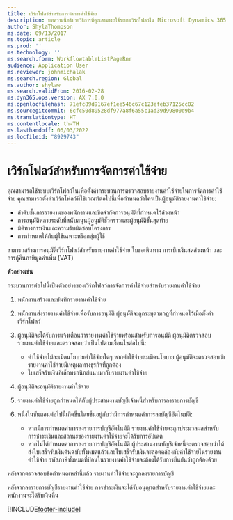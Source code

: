 ```yaml
---
title: เวิร์กโฟลว์สำหรับการจัดการค่าใช้จ่าย
description: บทความนี้อธิบายวิธีการที่คุณสามารถใช้ระบบเวิร์กโฟลว์ใน Microsoft Dynamics 365 Finance เพื่อตั้งค่ากระบวนการตรวจทานสำหรับรายงานค่าใช้จ่ายในการจัดการค่าใช้จ่าย
author: ShylaThompson
ms.date: 09/13/2017
ms.topic: article
ms.prod: ''
ms.technology: ''
ms.search.form: WorkflowtableListPageRnr
audience: Application User
ms.reviewer: johnmichalak
ms.search.region: Global
ms.author: shylaw
ms.search.validFrom: 2016-02-28
ms.dyn365.ops.version: AX 7.0.0
ms.openlocfilehash: 71efc89d9167ef1ee546c67c123efeb37125cc02
ms.sourcegitcommit: 6cfc50d89528df977a8f6a55c1ad39d99800d9b4
ms.translationtype: HT
ms.contentlocale: th-TH
ms.lasthandoff: 06/03/2022
ms.locfileid: "8929743"
---
```

# <a name="expense-management-workflow"></a>เวิร์กโฟลว์สำหรับการจัดการค่าใช้จ่าย

คุณสามารถใช้ระบบเวิร์กโฟลว์ในเพื่อตั้งค่ากระบวนการตรวจสอบรายงานค่าใช้จ่ายในการจัดการค่าใช้จ่าย คุณสามารถตั้งค่าเวิร์กโฟลว์ที่ใช้เกณฑ์ต่อไปนี้เพื่อกำหนดว่าใครเป็นผู้อนุมัติรายงานค่าใช้จ่าย:

- ลำดับชั้นการรายงานของพนักงานและขีดจำกัดการอนุมัติที่กำหนดไว้ล่วงหน้า
- การอนุมัติหลายระดับที่สนับสนุนผู้อนุมัติชั่วคราวและผู้อนุมัติขั้นสุดท้าย
- มิติทางการเงินและความรับผิดชอบโครงการ
- การกำหนดให้กับผู้ใช้เฉพาะหรือกลุ่มผู้ใช้

สามารถสร้างการอนุมัติเวิร์กโฟลว์สำหรับรายงานค่าใช้จ่าย ใบขอเดินทาง การเบิกเงินสดล่วงหน้า และการกู้คืนภาษีมูลค่าเพิ่ม (VAT)

**ตัวอย่างเช่น**

กระบวนการต่อไปนี้เป็นตัวอย่างของเวิร์กโฟลว์การจัดการค่าใช้จ่ายสำหรับรายงานค่าใช้จ่าย

1. พนักงานสร้างและบันทึกรายงานค่าใช้จ่าย
2. พนักงานส่งรายงานค่าใช้จ่ายเพื่อรับการอนุมัติ ผู้อนุมัติจะถูกระบุตามกฎที่กำหนดไว้เมื่อตั้งค่าเวิร์กโฟลว์
3. ผู้อนุมัติจะได้รับการแจ้งเตือนว่ารายงานค่าใช้จ่ายพร้อมสำหรับการอนุมัติ ผู้อนุมัติตรวจสอบรายงานค่าใช้จ่ายและตรวจสอบว่าเป็นไปตามเงื่อนไขต่อไปนี้:

    - ค่าใช้จ่ายไม่ละเมิดนโยบายค่าใช้จ่ายใดๆ หากค่าใช้จ่ายละเมิดนโยบาย ผู้อนุมัติจะตรวจสอบว่ารายงานค่าใช้จ่ายมีเหตุผลทางธุรกิจที่ถูกต้อง
    - ใบเสร็จรับเงินอิเล็กทรอนิกส์แนบมากับรายงานค่าใช้จ่าย

4. ผู้อนุมัติจะอนุมัติรายงานค่าใช้จ่าย
5. รายงานค่าใช้จ่ายถูกกำหนดให้กับผู้ประสานงานบัญชีเจ้าหนี้สำหรับการลงรายการบัญชี
6. หนึ่งในขั้นตอนต่อไปนี้เกิดขึ้นโดยขึ้นอยู่กับว่ามีการกำหนดค่าการลงบัญชีอัตโนมัติ:

    - หากมีการกำหนดค่าการลงรายการบัญชีอัตโนมัติ รายงานค่าใช้จ่ายจะถูกประมวลผลสำหรับการชำระเงินและสถานะของรายงานค่าใช้จ่ายจะได้รับการอัปเดต
    - หากไม่ได้กำหนดค่าการลงรายการบัญชีอัตโนมัติ ผู้ประสานงานบัญชีเจ้าหนี้จะตรวจสอบว่าได้ส่งใบเสร็จรับเงินต้นฉบับทั้งหมดแล้วและใบเสร็จรับเงินจะสอดคล้องกับค่าใช้จ่ายในรายงานค่าใช้จ่าย รหัสภาษีทั้งหมดที่ป้อนในรายงานค่าใช้จ่ายจะต้องได้รับการยืนยันว่าถูกต้องด้วย

หลังจากตรวจสอบข้อกำหนดเหล่านี้แล้ว รายงานค่าใช้จ่ายจะถูกลงรายการบัญชี

หลังจากลงรายการบัญชีรายงานค่าใช้จ่าย การชำระเงินจะได้รับอนุญาตสำหรับรายงานค่าใช้จ่ายและพนักงานจะได้รับเงินคืน


[!INCLUDE[footer-include](../includes/footer-banner.md)]